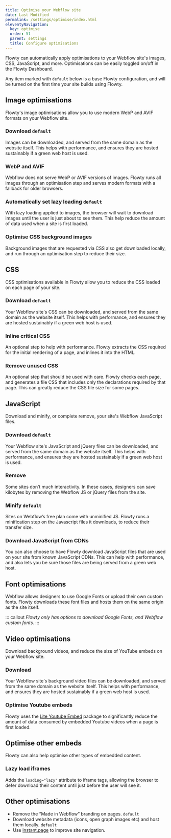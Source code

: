 ```yaml
---
title: Optimise your Webflow site
date: Last Modified
permalink: /settings/optimise/index.html
eleventyNavigation:
  key: optimise
  order: 51
  parent: settings
  title: Configure optimisations
---
```


Flowty can automatically apply optimisations to your Webflow site's images, CSS, JavaScript, and more. Optimisations can be easily toggled on/off in the Flowty Dashboard.

Any item marked with `default` below is a base Flowty configuration, and will be turned on the first time your site builds using Flowty.

## Image optimisations
Flowty's image optimisations allow you to use modern WebP and AVIF formats on your Webflow site.

### Download `default`
Images can be downloaded, and served from the same domain as the website itself. This helps with performance, and ensures they are hosted sustainably if a green web host is used.

### WebP and AVIF
Webflow does not serve WebP or AVIF versions of images. Flowty runs all images through an optimisation step and serves modern formats with a fallback for older browsers.

### Automatically set lazy loading `default`
With lazy loading applied to images, the browser will wait to download images until the user is just about to see them. This help reduce the amount of data used when a site is first loaded.

### Optimise CSS background images
Background images that are requested via CSS also get downloaded locally, and run through an optimisation step to reduce their size.

## CSS 
CSS optimisations available in Flowty allow you to reduce the CSS loaded on each page of your site.

### Download `default`
Your Webflow site's CSS can be downloaded, and served from the same domain as the website itself. This helps with performance, and ensures they are hosted sustainably if a green web host is used.

### Inline critical CSS
An optional step to help with performance. Flowty extracts the CSS required for the initial rendering of a page, and inlines it into the HTML.

### Remove unused CSS
An optional step that should be used with care. Flowty checks each page, and generates a file CSS that includes only the declarations required by that page. This can greatly reduce the CSS file size for some pages.

## JavaScript
Download and minify, or complete remove, your site's Webflow JavaScript files.

### Download `default`
Your Webflow site's JavaScript and jQuery files can be downloaded, and served from the same domain as the website itself. This helps with performance, and ensures they are hosted sustainably if a green web host is used.

### Remove
Some sites don’t much interactivity. In these cases, designers can save kilobytes by removing the Webflow JS or jQuery files from the site.

### Minify `default`
Sites on Webflow’s free plan come with unminified JS. Flowty runs a minification step on the Javascript files it downloads, to reduce their transfer size.

### Download JavaScript from CDNs
You can also choose to have Flowty download JavaScript files that are used on your site from known JavaScript CDNs. This can help with performance, and also lets you be sure those files are being served from a green web host.

## Font optimisations
Webflow allows designers to use Google Fonts or upload their own custom fonts. Flowty downloads these font files and hosts them on the same origin as the site itself.

::: callout
*Flowty only has options to download Google Fonts, and Webflow custom fonts.*
:::

## Video optimisations
Download background videos, and reduce the size of YouTube embeds on your Webflow site.

### Download
Your Webflow site's background video files can be downloaded, and served from the same domain as the website itself. This helps with performance, and ensures they are hosted sustainably if a green web host is used.

### Optimise Youtube embeds
Flowty uses the [Lite Youtube Embed](https://github.com/paulirish/lite-youtube-embed) package to significantly reduce the amount of data consumed by embedded Youtube videos when a page is first loaded.

## Optimise other embeds
Flowty can also help optimise other types of embedded content.

### Lazy load iframes
Adds the `loading="lazy"` attribute to iframe tags, allowing the browser to defer download their content until just before the user will see it.

## Other optimisations

- Remove the “Made in Webflow” branding on pages. `default`
- Download website metadata (icons, open graph images etc) and host them locally. `default`
- Use [instant.page](https://instant.page) to improve site navigation.